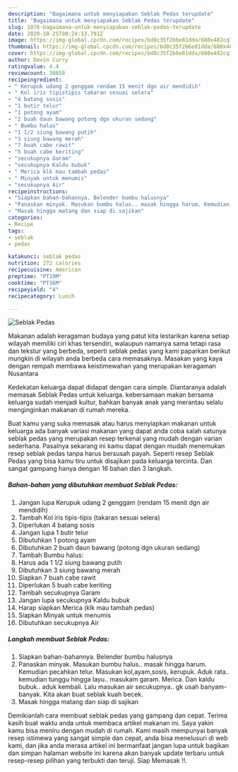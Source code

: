```yaml
---
description: "Bagaimana untuk menyiapakan Seblak Pedas terupdate"
title: "Bagaimana untuk menyiapakan Seblak Pedas terupdate"
slug: 1076-bagaimana-untuk-menyiapakan-seblak-pedas-terupdate
date: 2020-10-25T00:24:13.791Z
image: https://img-global.cpcdn.com/recipes/bd0c35f2b6e81dda/680x482cq70/seblak-pedas-foto-resep-utama.jpg
thumbnail: https://img-global.cpcdn.com/recipes/bd0c35f2b6e81dda/680x482cq70/seblak-pedas-foto-resep-utama.jpg
cover: https://img-global.cpcdn.com/recipes/bd0c35f2b6e81dda/680x482cq70/seblak-pedas-foto-resep-utama.jpg
author: Devin Curry
ratingvalue: 4.4
reviewcount: 38658
recipeingredient:
- " Kerupuk udang 2 genggam rendam 15 menit dgn air mendidih"
- " Kol iris tipistipis takaran sesuai selera"
- "4 batang sosis"
- "1 butir telur"
- "1 potong ayam"
- "2 buah daun bawang potong dgn ukuran sedang"
- " Bumbu halus"
- "1 1/2 siung bawang putih"
- "3 siung bawang merah"
- "7 buah cabe rawit"
- "5 buah cabe keriting"
- "secukupnya Garam"
- "secukupnya Kaldu bubuk"
- " Merica klk mau tambah pedas"
- " Minyak untuk menumis"
- "secukupnya Air"
recipeinstructions:
- "Siapkan bahan-bahannya. Belender bumbu halusnya"
- "Panaskan minyak. Masukan bumbu halus.. masak hingga harum. Kemudian pecahkan telur. Masukan kol,ayam,sosis, kerupuk. Aduk rata.. kemudian tunggu hingga layu.. masukam garam. Merica. Dan kaldu bubuk.. aduk kembali. Lalu masukan air secukupnya.. gk usah banyam-banyak. Kita akan buat seblak kuah becek."
- "Masak hingga matang dan siap di sajikan"
categories:
- Recipe
tags:
- seblak
- pedas

katakunci: seblak pedas 
nutrition: 272 calories
recipecuisine: American
preptime: "PT19M"
cooktime: "PT36M"
recipeyield: "4"
recipecategory: Lunch

---
```



![Seblak Pedas](https://img-global.cpcdn.com/recipes/bd0c35f2b6e81dda/680x482cq70/seblak-pedas-foto-resep-utama.jpg)

Makanan adalah keragaman budaya yang patut kita lestarikan karena setiap wilayah memiliki ciri khas tersendiri, walaupun namanya sama tetapi rasa dan tekstur yang berbeda, seperti seblak pedas yang kami paparkan berikut mungkin di wilayah anda berbeda cara memasaknya. Masakan yang kaya dengan rempah membawa keistimewahan yang merupakan keragaman Nusantara



Kedekatan keluarga dapat didapat dengan cara simple. Diantaranya adalah memasak Seblak Pedas untuk keluarga. kebersamaan makan bersama keluarga sudah menjadi kultur, bahkan banyak anak yang merantau selalu menginginkan makanan di rumah mereka.

Buat kamu yang suka memasak atau harus menyiapkan makanan untuk keluarga ada banyak variasi makanan yang dapat anda coba salah satunya seblak pedas yang merupakan resep terkenal yang mudah dengan varian sederhana. Pasalnya sekarang ini kamu dapat dengan mudah menemukan resep seblak pedas tanpa harus bersusah payah.
Seperti resep Seblak Pedas yang bisa kamu tiru untuk disajikan pada keluarga tercinta. Dan sangat gampang hanya dengan 16 bahan dan 3 langkah.


<!--inarticleads1-->

##### Bahan-bahan yang dibutuhkan membuat Seblak Pedas:

1. Jangan lupa  Kerupuk udang 2 genggam (rendam 15 menit dgn air mendidih)
1. Tambah  Kol iris tipis-tipis (takaran sesuai selera)
1. Diperlukan 4 batang sosis
1. Jangan lupa 1 butir telur
1. Dibutuhkan 1 potong ayam
1. Dibutuhkan 2 buah daun bawang (potong dgn ukuran sedang)
1. Tambah  Bumbu halus:
1. Harus ada 1 1/2 siung bawang putih
1. Dibutuhkan 3 siung bawang merah
1. Siapkan 7 buah cabe rawit
1. Diperlukan 5 buah cabe keriting
1. Tambah secukupnya Garam
1. Jangan lupa secukupnya Kaldu bubuk
1. Harap siapkan  Merica (klk mau tambah pedas)
1. Siapkan  Minyak untuk menumis
1. Dibutuhkan secukupnya Air




<!--inarticleads2-->

##### Langkah membuat  Seblak Pedas:

1. Siapkan bahan-bahannya. Belender bumbu halusnya
1. Panaskan minyak. Masukan bumbu halus.. masak hingga harum. Kemudian pecahkan telur. Masukan kol,ayam,sosis, kerupuk. Aduk rata.. kemudian tunggu hingga layu.. masukam garam. Merica. Dan kaldu bubuk.. aduk kembali. Lalu masukan air secukupnya.. gk usah banyam-banyak. Kita akan buat seblak kuah becek.
1. Masak hingga matang dan siap di sajikan




Demikianlah cara membuat seblak pedas yang gampang dan cepat. Terima kasih buat waktu anda untuk membaca artikel makanan ini. Saya yakin kamu bisa meniru dengan mudah di rumah. Kami masih mempunyai banyak resep istimewa yang sangat simple dan cepat, anda bisa menelusuri di web kami, dan jika anda merasa artikel ini bermanfaat jangan lupa untuk bagikan dan simpan halaman website ini karena akan banyak update terbaru untuk resep-resep pilihan yang terbukti dan teruji. Siap Memasak !!. 
